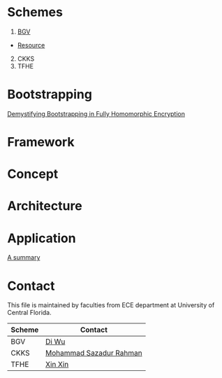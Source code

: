# Schemes
1. [BGV](https://dl.acm.org/doi/10.1145/2090236.2090262)
- [Resource](https://www.inferati.com/blog/fhe-schemes-bgv#sec-keygen)
2. CKKS
3. TFHE


# Bootstrapping
[Demystifying Bootstrapping in Fully Homomorphic Encryption](https://eprint.iacr.org/2023/149)

# Framework


# Concept

# Architecture


# Application
[A summary](https://dualitytech.com/blog/bootstrapping-in-fully-homomorphic-encryption-fhe/)




# Contact
This file is maintained by faculties from ECE department at University of Central Florida.

| Scheme | Contact|
| ------ | ------ |
| BGV    | [Di Wu](www.unarylab.com) |
| CKKS   | [Mohammad Sazadur Rahman](www.sazadur.github.io) |
| TFHE   | [Xin Xin](www.xinx2013.github.io) |
